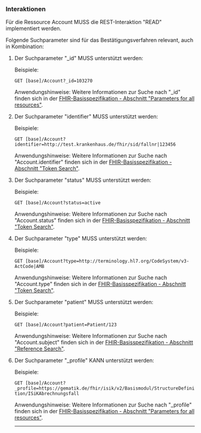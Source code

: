 ### Interaktionen

Für die Ressource Account MUSS die REST-Interaktion "READ" implementiert werden.

Folgende Suchparameter sind für das Bestätigungsverfahren relevant, auch in Kombination:

1. Der Suchparameter "_id" MUSS unterstützt werden:

    Beispiele:

    ```GET [base]/Account?_id=103270```

    Anwendungshinweise: Weitere Informationen zur Suche nach "_id" finden sich in der [FHIR-Basisspezifikation - Abschnitt "Parameters for all resources"](http://hl7.org/fhir/R4/search.html#all).

1. Der Suchparameter "identifier" MUSS unterstützt werden:

    Beispiele:

    ```GET [base]/Account?identifier=http://test.krankenhaus.de/fhir/sid/fallnr|123456```

    Anwendungshinweise: Weitere Informationen zur Suche nach "Account.identifier" finden sich in der [FHIR-Basisspezifikation - Abschnitt "Token Search"](http://hl7.org/fhir/R4/search.html#token).

1. Der Suchparameter "status" MUSS unterstützt werden:

    Beispiele:

    ```GET [base]/Account?status=active```

    Anwendungshinweise: Weitere Informationen zur Suche nach "Account.status" finden sich in der [FHIR-Basisspezifikation - Abschnitt "Token Search"](http://hl7.org/fhir/R4/search.html#token).

1. Der Suchparameter "type" MUSS unterstützt werden:

    Beispiele:

    ```GET [base]/Account?type=http://terminology.hl7.org/CodeSystem/v3-ActCode|AMB```

    Anwendungshinweise: Weitere Informationen zur Suche nach "Account.type" finden sich in der [FHIR-Basisspezifikation - Abschnitt "Token Search"](http://hl7.org/fhir/R4/search.html#token).

1. Der Suchparameter "patient" MUSS unterstützt werden:

   Beispiele:

    ```GET [base]/Account?patient=Patient/123```

    Anwendungshinweise: Weitere Informationen zur Suche nach "Account.subject" finden sich in der [FHIR-Basisspezifikation - Abschnitt "Reference Search"](https://www.hl7.org/fhir/search.html#reference).

1. Der Suchparameter "_profile" KANN unterstützt werden:

    Beispiele:

    ```GET [base]/Account?_profile=https://gematik.de/fhir/isik/v2/Basismodul/StructureDefinition/ISiKAbrechnungsfall```

    Anwendungshinweise: Weitere Informationen zur Suche nach "_profile" finden sich in der [FHIR-Basisspezifikation - Abschnitt "Parameters for all resources"](http://hl7.org/fhir/R4/search.html#all).
    
    ---

